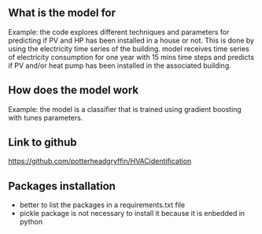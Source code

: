 ## What is the model for
Example: the code explores different techniques and parameters for predicting if PV and HP has been installed in a house or not. This is done by using the electricity time series of the building. model receives time series of electricity consumption for one year with 15 mins time steps and predicts if PV and/or heat pump has been installed in the associated building.

## How does the model work
Example: the model is a classifier that is trained using gradient boosting with tunes parameters.

## Link to github
https://github.com/potterheadgryffin/HVACidentification


## Packages installation
* better to list the packages in a requirements.txt file 
* pickle package is not necessary to install it because it is enbedded in python